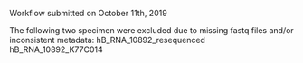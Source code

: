 Workflow submitted on October 11th, 2019

The following two specimen were excluded due to missing fastq files and/or inconsistent metadata:
hB_RNA_10892_resequenced
hB_RNA_10892_K77C014

